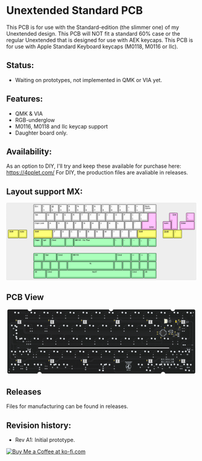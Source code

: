 # Unextended Standard PCB

This PCB is for use with the Standard-edition (the slimmer one) of my Unextended design. This PCB will NOT fit a standard 60% case or the regular Unextended that is designed for use with AEK keycaps. This PCB is for use with Apple Standard Keyboard keycaps (M0118, M0116 or IIc).

## Status:
- Waiting on prototypes, not implemented in QMK or VIA yet.

## Features:
- QMK & VIA
- RGB-underglow
- M0116, M0118 and IIc keycap support
- Daughter board only.

## Availability:
As an option to DIY, I'll try and keep these available for purchase here: https://4pplet.com/ For DIY, the production files are avaliable in releases.

## Layout support MX: 
![alt text](./readme-images/layout_support.jpg "Layout support")

## PCB View
![alt text](./readme-images/Unextended_Standard_A1.jpg "PCB View - Rev A")

## Releases
Files for manufacturing can be found in releases.

## Revision history:
- Rev A1: Initial prototype.

<a href='https://ko-fi.com/4pplet' target='_blank'><img height='35' style='border:0px;height:46px;' src='https://az743702.vo.msecnd.net/cdn/kofi3.png?v=0' border='0' alt='Buy Me a Coffee at ko-fi.com' />

